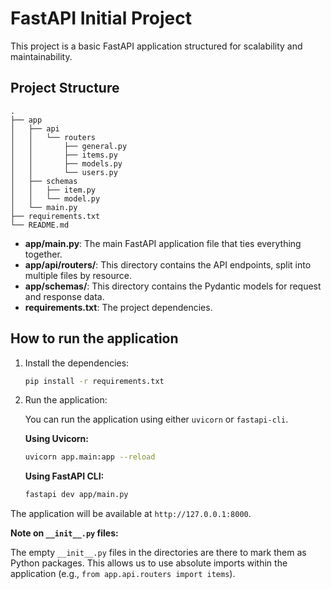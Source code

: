 # FastAPI Initial Project

This project is a basic FastAPI application structured for scalability and maintainability.

## Project Structure

```
.
├── app
│   ├── api
│   │   └── routers
│   │       ├── general.py
│   │       ├── items.py
│   │       ├── models.py
│   │       └── users.py
│   ├── schemas
│   │   ├── item.py
│   │   └── model.py
│   └── main.py
├── requirements.txt
└── README.md
```

- **app/main.py**: The main FastAPI application file that ties everything together.
- **app/api/routers/**: This directory contains the API endpoints, split into multiple files by resource.
- **app/schemas/**: This directory contains the Pydantic models for request and response data.
- **requirements.txt**: The project dependencies.

## How to run the application

1.  Install the dependencies:
    ```bash
    pip install -r requirements.txt
    ```

2.  Run the application:

    You can run the application using either `uvicorn` or `fastapi-cli`.

    **Using Uvicorn:**
    ```bash
    uvicorn app.main:app --reload
    ```

    **Using FastAPI CLI:**
    ```bash
    fastapi dev app/main.py
    ```
The application will be available at `http://127.0.0.1:8000`.

**Note on `__init__.py` files:**

The empty `__init__.py` files in the directories are there to mark them as Python packages. This allows us to use absolute imports within the application (e.g., `from app.api.routers import items`). 